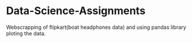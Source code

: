 # Data-Science-Assignments
Webscrapping of flipkart(boat headphones data) and using pandas library ploting the data.

